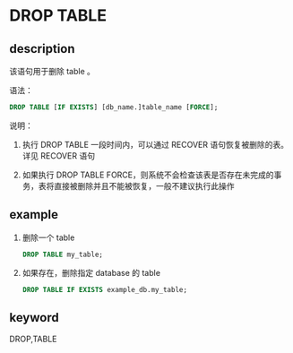 # DROP TABLE

## description

该语句用于删除 table 。

语法：

```sql
DROP TABLE [IF EXISTS] [db_name.]table_name [FORCE];
```

说明：

1) 执行 DROP TABLE 一段时间内，可以通过 RECOVER 语句恢复被删除的表。详见 RECOVER 语句

2) 如果执行 DROP TABLE FORCE，则系统不会检查该表是否存在未完成的事务，表将直接被删除并且不能被恢复，一般不建议执行此操作

## example

1. 删除一个 table

    ```sql
    DROP TABLE my_table;
    ```

2. 如果存在，删除指定 database 的 table

    ```sql
    DROP TABLE IF EXISTS example_db.my_table;
    ```

## keyword

DROP,TABLE
